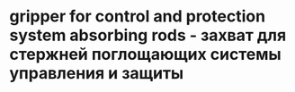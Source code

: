 # gripper for control and protection system absorbing rods - захват для стержней поглощающих системы управления и защиты
